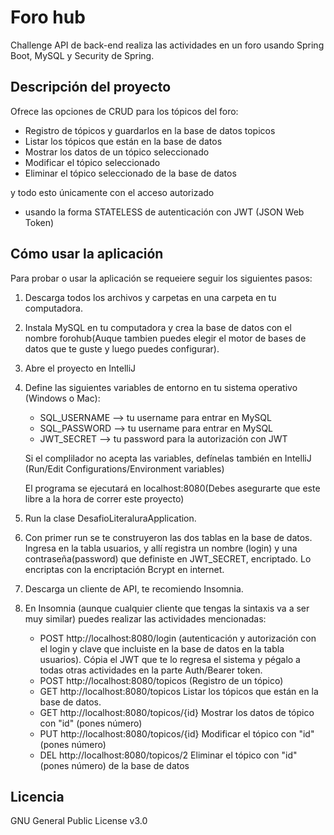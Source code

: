 # Foro hub

Challenge API de back-end realiza las actividades en un foro usando Spring Boot, MySQL y Security de Spring.

## Descripción del proyecto
Ofrece las opciones de CRUD para los tópicos del foro:

- Registro de tópicos y guardarlos en la base de datos topicos
- Listar los tópicos que están en la base de datos
- Mostrar los datos de un tópico seleccionado
- Modificar el tópico seleccionado
- Eliminar el tópico seleccionado de la base de datos

y todo esto únicamente con el acceso autorizado
- usando la forma STATELESS de autenticación con JWT (JSON Web Token)

## Cómo usar la aplicación
Para probar o usar la aplicación se requeiere seguir los siguientes pasos:

1. Descarga todos los archivos y carpetas en una carpeta en tu computadora.

2. Instala MySQL en tu computadora y crea la base de datos con el nombre forohub(Auque tambien puedes elegir el motor de bases de datos que te guste
y luego puedes configurar).

3. Abre el proyecto en IntelliJ 

4. Define las siguientes variables de entorno en tu sistema operativo (Windows o Mac):
    - SQL_USERNAME --> tu username para entrar en MySQL 
    - SQL_PASSWORD --> tu username para entrar en MySQL
    - JWT_SECRET --> tu password para la autorización con JWT

    Si el complilador no acepta las variables, defínelas también en IntelliJ (Run/Edit Configurations/Environment variables)

    El programa se ejecutará en localhost:8080(Debes asegurarte que este libre a la hora de correr este proyecto)

5. Run la clase DesafioLiteraluraApplication. 

6. Con primer run se te construyeron las dos tablas en la base de datos. Ingresa en la tabla usuarios, y allí registra un nombre (login) y una contraseña(password) que definiste en JWT_SECRET, encriptado. Lo encriptas con la encriptación Bcrypt en internet.

7. Descarga un cliente de API, te recomiendo Insomnia.

8. En Insomnia (aunque cualquier cliente que tengas la sintaxis va a ser muy similar) puedes realizar las actividades mencionadas:
    - POST http://localhost:8080/login (autenticación y autorización con el login y clave que incluiste en la base de datos en la tabla usuarios). Cópia el JWT que te lo regresa el sistema y pégalo a todas otras actividades en la parte Auth/Bearer token.
    - POST http://localhost:8080/topicos (Registro de un tópico)
    - GET http://localhost:8080/topicos Listar los tópicos que están en la base de datos.
    - GET http://localhost:8080/topicos/{id} Mostrar los datos de tópico con "id" (pones número)
    - PUT http://localhost:8080/topicos/{id} Modificar el tópico con "id" (pones número)
    - DEL http://localhost:8080/topicos/2 Eliminar el tópico con "id" (pones número) de la base de datos

## Licencia
GNU General Public License v3.0